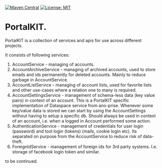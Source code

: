 [![Maven Central](https://maven-badges.herokuapp.com/maven-central/net.anotheria/portalkit/badge.svg)](https://maven-badges.herokuapp.com/maven-central/net.anotheria/portalkit)
[![License: MIT](https://img.shields.io/badge/License-MIT-green.svg)](https://opensource.org/licenses/MIT)


PortalKIT.
=========

PortalKIT is a collection of services and apis for use across different projects.

It consists of following services:

1. AccountService - managing of accounts.
2. AccountArchiveService - managing of archived accounts, used to store emails and ids permanently for deleted accounts. Mainly to reduce garbage in AccountService.
3. AccountListService - managing of account lists, used for favorite lists and other use-cases where a relation one to many is required.
4. AccountSettingsService - management of schema-less data (key value pairs) in context of an account. This is a PortalKIT specific implementation of Dataspace service from ano-prise. Whenever some key/value data is stored we can start by using the AccountSettings without having to setup a specific db. Should always be used in context of an account, i.e. when a logged in Account performed some action.
5. AuthenticationService - management of credentials for user login (password) and tool login (tokens) (mails, cookie login etc). Its separated on purpose from the AccountService to reduce risk of data-theft. 
6. ForeignIdService - management of foreign ids for 3rd party systems. I.e. storage of facebook login token and similar.

to be continued.

